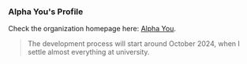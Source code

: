 ### Alpha You's Profile

Check the organization homepage here: [Alpha You](https://github.com/alphayou).

> The development process will start around October 2024, when I settle almost everything at university.
